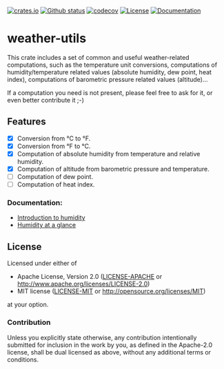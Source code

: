 [![crates.io](https://img.shields.io/crates/v/weather-utils.svg)](https://crates.io/crates/weather-utils)
[![Github status](https://github.com/ghismary/weather-utils/actions/workflows/general.yml/badge.svg)](https://github.com/ghismary/weather-utils)
[![codecov](https://codecov.io/gh/ghismary/weather-utils/graph/badge.svg?token=EBQTUEQUK1)](https://codecov.io/gh/ghismary/weather-utils)
[![License](https://img.shields.io/crates/l/weather-utils.svg)](https://crates.io/crates/weather-utils)
[![Documentation](https://docs.rs/weather-utils/badge.svg)](https://docs.rs/weather-utils)

# weather-utils

This crate includes a set of common and useful weather-related computations,
such as the temperature unit conversions, computations of humidity/temperature
related values (absolute humidity, dew point, heat index), computations of
barometric pressure related values (altitude)...

If a computation you need is not present, please feel free to ask for it, or
even better contribute it ;-)

## Features

- [x] Conversion from °C to °F.
- [x] Conversion from °F to °C.
- [x] Computation of absolute humidity from temperature and relative humidity.
- [x] Computation of altitude from barometric pressure and temperature.
- [ ] Computation of dew point.
- [ ] Computation of heat index.

### Documentation:

- [Introduction to humidity](https://www.sensirion.com/media/documents/8AB2AD38/61642ADD/Sensirion_AppNotes_Humidity_Sensors_Introduction_to_Relative_Humidit.pdf)
- [Humidity at a glance](https://www.sensirion.com/media/documents/A419127A/6163F5FE/Sensirion_AppNotes_Humidity_Sensors_at_a_Glance.pdf)

## License

Licensed under either of

- Apache License, Version 2.0 ([LICENSE-APACHE](LICENSE-APACHE) or
  <http://www.apache.org/licenses/LICENSE-2.0>)
- MIT license ([LICENSE-MIT](LICENSE-MIT) or <http://opensource.org/licenses/MIT>)

at your option.

### Contribution

Unless you explicitly state otherwise, any contribution intentionally submitted
for inclusion in the work by you, as defined in the Apache-2.0 license, shall be
dual licensed as above, without any additional terms or conditions.
